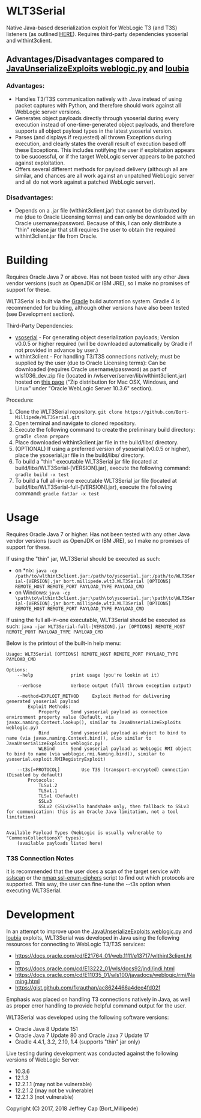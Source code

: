 # WLT3Serial
Native Java-based deserialization exploit for WebLogic T3 (and T3S) listeners (as outlined [HERE](https://foxglovesecurity.com/2015/11/06/what-do-weblogic-websphere-jboss-jenkins-opennms-and-your-application-have-in-common-this-vulnerability/#weblogic "What Do WebLogic, WebSphere, JBoss, Jenkins, OpenNMS, and Your Application Have in Common? This Vulnerability.")). Requires third-party dependencies ysoserial and wlthint3client.

## Advantages/Disadvantages compared to [JavaUnserializeExploits weblogic.py](https://github.com/breenmachine/JavaUnserializeExploits/blob/master/weblogic.py) and [loubia](https://github.com/metalnas/loubia)
### Advantages:
* Handles T3/T3S communication natively with Java instead of using packet captures with Python, and therefore should work against all WebLogic server versions.
* Generates object payloads directly through ysoserial during every execution instead of one-time-generated object payloads, and therefore supports all object payload types in the latest ysoserial version.
* Parses (and displays if requested) all thrown Exceptions during execution, and clearly states the overall result of execution based off these Exceptions. This includes notifying the user if exploitation appears to be successful, or if the target WebLogic server appears to be patched against exploitation.
* Offers several different methods for payload delivery (although all are similar, and chances are all work against an unpatched WebLogic server and all do not work against a patched WebLogic server).

### Disadvantages:
* Depends on a .jar file (wlthint3client.jar) that cannot be distributed by me (due to Oracle Licensing terms) and can only be downloaded with an Oracle username/password. Because of this, I can only distribute a "thin" release jar that still requires the user to obtain the required wlthint3client.jar file from Oracle.

# Building
Requires Oracle Java 7 or above. Has not been tested with any other Java vendor versions (such as OpenJDK or IBM JRE), so I make no promises of support for these.

WLT3Serial is built via the [Gradle](https://gradle.org/) build automation system. Gradle 4 is recommended for building, although other versions have also been tested (see Development section).

Third-Party Dependencies:

* [ysoserial](https://github.com/frohoff/ysoserial) - For generating object deserialization payloads; Version v0.0.5 or higher required (will be downloaded automatically by Gradle if not provided in advance by user.)
* wlthint3client - For handling T3/T3S connections natively; must be supplied by the user (due to Oracle Licensing terms): Can be downloaded (requires Oracle username/password) as part of wls1036_dev.zip file (located in /wlserver/server/lib/wlthint3client.jar) hosted on [this page](http://www.oracle.com/technetwork/middleware/weblogic/downloads/wls-main-097127.html) ("Zip distribution for Mac OSX, Windows, and Linux" under "Oracle WebLogic Server 10.3.6" section).

Procedure:

1. Clone the WLT3Serial repository. ```git clone https://github.com/Bort-Millipede/WLT3Serial.git```
2. Open terminal and navigate to cloned repository.
3. Execute the following command to create the preliminary build directory: ```gradle clean prepare```
4. Place downloaded wlthint3client.jar file in the build/libs/ directory.
5. (OPTIONAL) If using a preferred version of ysoserial (v0.0.5 or higher), place the ysoserial.jar file in the build/libs/ directory.
6. To build a "thin" executable WLT3Serial jar file (located at build/libs/WLT3Serial-[VERSION].jar), execute the following command: ```gradle build -x test```
7. To build a full all-in-one executable WLT3Serial jar file (located at build/libs/WLT3Serial-full-[VERSION].jar), execute the following command: ```gradle fatJar -x test```


# Usage
Requires Oracle Java 7 or higher. Has not been tested with any other Java vendor versions (such as OpenJDK or IBM JRE), so I make no promises of support for these.

If using the "thin" jar, WLT3Serial should be executed as such:

* on *nix: ```java -cp /path/to/wlthint3client.jar:/path/to/ysoserial.jar:/path/to/WLT3Serial-[VERSION].jar bort.millipede.wlt3.WLT3Serial [OPTIONS] REMOTE_HOST REMOTE_PORT PAYLOAD_TYPE PAYLOAD_CMD```
* on Windows: ```java -cp \path\to\wlthint3client.jar;\path\to\ysoserial.jar;\path\to\WLT3Serial-[VERSION].jar bort.millipede.wlt3.WLT3Serial [OPTIONS] REMOTE_HOST REMOTE_PORT PAYLOAD_TYPE PAYLOAD_CMD```

If using the full all-in-one executable, WLT3Serial should be executed as such: ```java -jar WLT3Serial-full-[VERSION].jar [OPTIONS] REMOTE_HOST REMOTE_PORT PAYLOAD_TYPE PAYLOAD_CMD```

Below is the printout of the built-in help menu:

```shell
Usage: WLT3Serial [OPTIONS] REMOTE_HOST REMOTE_PORT PAYLOAD_TYPE PAYLOAD_CMD

Options:
	--help				print usage (you're lookin at it)

	--verbose			Verbose output (full thrown exception output)

	--method=EXPLOIT_METHOD		Exploit Method for delivering generated ysoserial payload
		Exploit Methods:
			Property	Send ysoserial payload as connection environment property value (Default, via javax.naming.Context.lookup(), similar to JavaUnserializeExploits weblogic.py)
			Bind		Send ysoserial payload as object to bind to name (via javax.naming.Context.bind(), also similar to JavaUnserializeExploits weblogic.py)
			WLBind		Send ysoserial payload as WebLogic RMI object to bind to name (via weblogic.rmi.Naming.bind(), similar to ysoserial.exploit.RMIRegistryExploit)

	--t3s[=PROTOCOL]		Use T3S (transport-encrypted) connection (Disabled by default)
		Protocols:
			TLSv1.2
			TLSv1.1
			TLSv1 (Default)
			SSLv3
			SSLv2 (SSLv2Hello handshake only, then fallback to SSLv3 for communication: this is an Oracle Java limitation, not a tool limitation)


Available Payload Types (WebLogic is usually vulnerable to "CommonsCollectionsX" types):
	(available payloads listed here)
```

### T3S Connection Notes
it is recommended that the user does a scan of the target service with [sslscan](https://github.com/rbsec/sslscan) or the [nmap ssl-enum-ciphers](https://nmap.org/nsedoc/scripts/ssl-enum-ciphers.html) script to find out which protocols are supported. This way, the user can fine-tune the --t3s option when executing WLT3Serial.

# Development
In an attempt to improve upon the [JavaUnserializeExploits weblogic.py](https://github.com/breenmachine/JavaUnserializeExploits/blob/master/weblogic.py) and [loubia](https://github.com/metalnas/loubia) exploits, WLT3Serial was developed in Java using the following resources for connecting to WebLogic T3/T3S services:

* https://docs.oracle.com/cd/E21764_01/web.1111/e13717/wlthint3client.htm
* https://docs.oracle.com/cd/E13222_01/wls/docs92/jndi/jndi.html
* https://docs.oracle.com/cd/E11035_01/wls100/javadocs/weblogic/rmi/Naming.html
* https://gist.github.com/fkrauthan/ac8624466a4dee4fd02f

Emphasis was placed on handling T3 connections natively in Java, as well as proper error handling to provide helpful command output for the user.

WLT3Serial was developed using the following software versions:

* Oracle Java 8 Update 151
* Oracle Java 7 Update 80 and Oracle Java 7 Update 17
* Gradle 4.4.1, 3.2, 2.10, 1.4 (supports "thin" jar only)

Live testing during development was conducted against the following versions of WebLogic Server:

* 10.3.6
* 12.1.3
* 12.2.1.1 (may not be vulnerable)
* 12.2.1.2 (may not be vulnerable)
* 12.2.1.3 (not vulnerable)

Copyright (C) 2017, 2018 Jeffrey Cap (Bort_Millipede)


